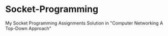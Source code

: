 # Socket-Programming
My Socket Programming Assignments Solution in "Computer Networking A Top-Down Approach"

